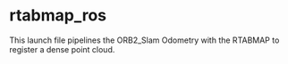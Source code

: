 # rtabmap_ros
This launch file pipelines the ORB2_Slam Odometry with the RTABMAP to register a dense point cloud.
